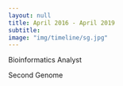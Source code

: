 ```yaml
---
layout: null
title: April 2016 - April 2019
subtitle:
image: "img/timeline/sg.jpg"
---
```


Bioinformatics Analyst

Second Genome

